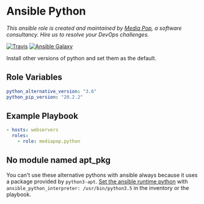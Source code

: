 # Ansible Python

*This ansible role is created and maintained by [Media Pop](https://www.mediapop.co), a software consultancy. Hire us to resolve your DevOps challenges.*

[![Travis](https://travis-ci.org/mediapop/ansible-python.svg?branch=master)](https://travis-ci.org/mediapop/ansible-python)
[![Ansible Galaxy](https://img.shields.io/badge/ansible-mediapop.python-green)](https://galaxy.ansible.com/mediapop/python)

Install other versions of python and set them as the default.

## Role Variables

```yml
python_alternative_version: "3.6"
python_pip_version: "20.2.2"
```

## Example Playbook

```yml
- hosts: webservers
  roles:
    - role: mediapop.python
```

## No module named apt_pkg

You can't use these alternative pythons with ansible always because it uses a package provided by `python3-apt`. [Set the ansible runtime python](http://docs.ansible.com/ansible/latest/python_3_support.html) with `ansible_python_interpreter: /usr/bin/python3.5` in the inventory or the playbook.
